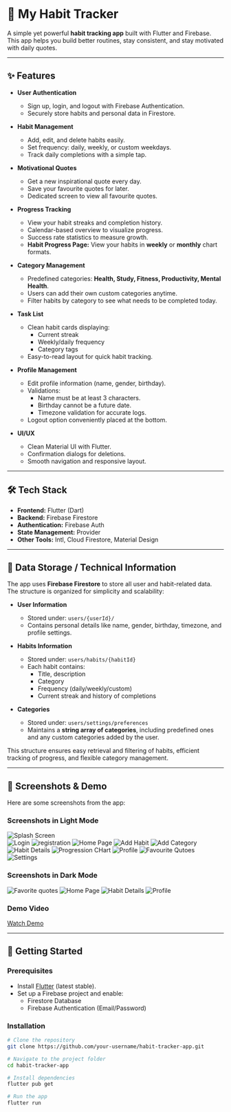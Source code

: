 # 🌱 My Habit Tracker

A simple yet powerful **habit tracking app** built with Flutter and Firebase.  
This app helps you build better routines, stay consistent, and stay motivated with daily quotes.

---

## ✨ Features

- **User Authentication**
  - Sign up, login, and logout with Firebase Authentication.
  - Securely store habits and personal data in Firestore.

- **Habit Management**
  - Add, edit, and delete habits easily.
  - Set frequency: daily, weekly, or custom weekdays.
  - Track daily completions with a simple tap.

- **Motivational Quotes**
  - Get a new inspirational quote every day.
  - Save your favourite quotes for later.
  - Dedicated screen to view all favourite quotes.

- **Progress Tracking**
  - View your habit streaks and completion history.
  - Calendar-based overview to visualize progress.
  - Success rate statistics to measure growth.
  - **Habit Progress Page:** View your habits in **weekly** or **monthly** chart formats.

- **Category Management**
  - Predefined categories: **Health, Study, Fitness, Productivity, Mental Health**.
  - Users can add their own custom categories anytime.
  - Filter habits by category to see what needs to be completed today.

- **Task List**
  - Clean habit cards displaying:
    - Current streak
    - Weekly/daily frequency
    - Category tags
  - Easy-to-read layout for quick habit tracking.

- **Profile Management**
  - Edit profile information (name, gender, birthday).
  - Validations:
    - Name must be at least 3 characters.
    - Birthday cannot be a future date.
    - Timezone validation for accurate logs.
  - Logout option conveniently placed at the bottom.

- **UI/UX**
  - Clean Material UI with Flutter.
  - Confirmation dialogs for deletions.
  - Smooth navigation and responsive layout.

---

## 🛠️ Tech Stack

- **Frontend:** Flutter (Dart)
- **Backend:** Firebase Firestore
- **Authentication:** Firebase Auth
- **State Management:** Provider
- **Other Tools:** Intl, Cloud Firestore, Material Design

---

## 💾 Data Storage / Technical Information

The app uses **Firebase Firestore** to store all user and habit-related data. The structure is organized for simplicity and scalability:

- **User Information**
  - Stored under: `users/{userId}/`
  - Contains personal details like name, gender, birthday, timezone, and profile settings.

- **Habits Information**
  - Stored under: `users/habits/{habitId}`
  - Each habit contains:
    - Title, description
    - Category
    - Frequency (daily/weekly/custom)
    - Current streak and history of completions

- **Categories**
  - Stored under: `users/settings/preferences`
  - Maintains a **string array of categories**, including predefined ones and any custom categories added by the user.

This structure ensures easy retrieval and filtering of habits, efficient tracking of progress, and flexible category management.

---

## 📸 Screenshots & Demo

Here are some screenshots from the app:

### Screenshots in Light Mode
![Splash Screen](assets/images/screenshots/splash_screen.png)  
![Login](assets/images/screenshots/login.png)
![registration](assets/images/screenshots/register.png)
![Home Page](assets/images/screenshots/home_light.png) 
![Add Habit](assets/images/screenshots/add_habit_light.png) 
![Add Category](assets/images/screenshots/add_category.png)
![Habit Details](assets/images/screenshots/habit_page_light.png) 
![Progression CHart](assets/images/screenshots/habit_chart_light.png)
![Profile](assets/images/screenshots/profile_light.png)
![Favourite Qutoes](assets/images/screenshots/favorite_quotes_light.png) 
![Settings](assets/images/screenshots/settings_light.png) 

### Screenshots in Dark Mode 
![Favorite quotes](assets/images/screenshots/favorite_quotes_dark.png) 
![Home Page](assets/images/screenshots/home_dark.png)
![Habit Details](assets/images/screenshots/habit_page_dark.png) 
![Profile](assets/images/screenshots/profile_dark.png)


### Demo Video
[Watch Demo](https://your-demo-video-link.com)

---

## 🚀 Getting Started

### Prerequisites
- Install [Flutter](https://docs.flutter.dev/get-started/install) (latest stable).
- Set up a Firebase project and enable:
  - Firestore Database
  - Firebase Authentication (Email/Password)

### Installation

```bash
# Clone the repository
git clone https://github.com/your-username/habit-tracker-app.git

# Navigate to the project folder
cd habit-tracker-app

# Install dependencies
flutter pub get

# Run the app
flutter run
